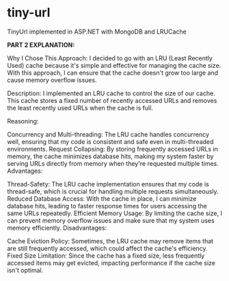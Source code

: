 # tiny-url
TinyUrl implemented in ASP.NET with MongoDB and LRUCache


**PART 2 EXPLANATION:**

Why I Chose This Approach:
I decided to go with an LRU (Least Recently Used) cache because it's simple and effective for managing the cache size. 
With this approach, I can ensure that the cache doesn't grow too large and cause memory overflow issues.

Description:
I implemented an LRU cache to control the size of our cache. 
This cache stores a fixed number of recently accessed URLs and removes the least recently used URLs when the cache is full.

Reasoning:

Concurrency and Multi-threading: The LRU cache handles concurrency well, ensuring that my code is consistent and safe even in multi-threaded environments.
Request Collapsing: By storing frequently accessed URLs in memory, the cache minimizes database hits, 
making my system faster by serving URLs directly from memory when they're requested multiple times.
Advantages:

Thread-Safety: The LRU cache implementation ensures that my code is thread-safe, which is crucial for handling multiple requests simultaneously.
Reduced Database Access: With the cache in place, I can minimize database hits, leading to faster response times for users accessing the same URLs repeatedly.
Efficient Memory Usage: By limiting the cache size, I can prevent memory overflow issues and make sure that my system uses memory efficiently.
Disadvantages:

Cache Eviction Policy: Sometimes, the LRU cache may remove items that are still frequently accessed, which could affect the cache's efficiency.
Fixed Size Limitation: Since the cache has a fixed size, less frequently accessed items may get evicted, impacting performance if the cache size isn't optimal.
